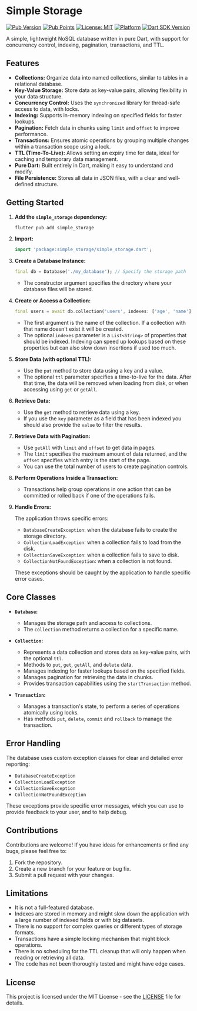 # Simple Storage

[![Pub Version](https://img.shields.io/pub/v/simple_storage.svg)](https://pub.dev/packages/simple_storage)
[![Pub Points](https://img.shields.io/pub/points/simple_storage.svg)](https://pub.dev/packages/simple_storage)
[![License: MIT](https://img.shields.io/badge/License-MIT-yellow.svg)](https://opensource.org/licenses/MIT)
[![Platform](https://img.shields.io/badge/platform-dart%20vm-blue.svg)](https://dart.dev)
[![Dart SDK Version](https://img.shields.io/badge/dart-%3E%3D3.0.0-blue.svg)](https://dart.dev)

A simple, lightweight NoSQL database written in pure Dart, with support for concurrency control, indexing, pagination, transactions, and TTL.

## Features

*   **Collections:** Organize data into named collections, similar to tables in a relational database.
*   **Key-Value Storage:** Store data as key-value pairs, allowing flexibility in your data structure.
*   **Concurrency Control:** Uses the `synchronized` library for thread-safe access to data, with locks.
*   **Indexing:** Supports in-memory indexing on specified fields for faster lookups.
*   **Pagination:** Fetch data in chunks using `limit` and `offset` to improve performance.
*   **Transactions:** Ensures atomic operations by grouping multiple changes within a transaction scope using a lock.
*   **TTL (Time-To-Live):** Allows setting an expiry time for data, ideal for caching and temporary data management.
*   **Pure Dart:** Built entirely in Dart, making it easy to understand and modify.
*   **File Persistence:** Stores all data in JSON files, with a clear and well-defined structure.

## Getting Started

1.  **Add the `simple_storage` dependency:**

    ```bash
    flutter pub add simple_storage
    ```

2.  **Import:**

    ```dart
    import 'package:simple_storage/simple_storage.dart';
    ```

3.  **Create a Database Instance:**

    ```dart
    final db = Database('./my_database'); // Specify the storage path
    ```

    *   The constructor argument specifies the directory where your database files will be stored.

4.  **Create or Access a Collection:**

    ```dart
    final users = await db.collection('users', indexes: ['age', 'name']);
    ```

    *   The first argument is the name of the collection. If a collection with that name doesn't exist it will be created.
    *   The optional `indexes` parameter is a `List<String>` of properties that should be indexed. Indexing can speed up lookups based on these properties but can also slow down insertions if used too much.

5.  **Store Data (with optional TTL):**
    *   Use the `put` method to store data using a key and a value.
    *   The optional `ttl` parameter specifies a time-to-live for the data. After that time, the data will be removed when loading from disk, or when accessing using `get` or `getAll`.

6.  **Retrieve Data:**
    *   Use the `get` method to retrieve data using a key.
    *   If you use the `key` parameter as a field that has been indexed you should also provide the `value` to filter the results.

7.  **Retrieve Data with Pagination:**
    *   Use `getAll` with `limit` and `offset` to get data in pages.
    *   The `limit` specifies the maximum amount of data returned, and the `offset` specifies which entry is the start of the page.
    *   You can use the total number of users to create pagination controls.

8.  **Perform Operations Inside a Transaction:**
    *   Transactions help group operations in one action that can be committed or rolled back if one of the operations fails.

9.  **Handle Errors:**

    The application throws specific errors:

    *   `DatabaseCreateException`: when the database fails to create the storage directory.
    *   `CollectionLoadException`: when a collection fails to load from the disk.
    *   `CollectionSaveException`: when a collection fails to save to disk.
    *   `CollectionNotFoundException`: when a collection is not found.

    These exceptions should be caught by the application to handle specific error cases.

## Core Classes

*   **`Database`:**
    *   Manages the storage path and access to collections.
    *   The `collection` method returns a collection for a specific name.

*   **`Collection`:**
    *   Represents a data collection and stores data as key-value pairs, with the optional `ttl`.
    *   Methods to `put`, `get`, `getAll`, and `delete` data.
    *   Manages indexing for faster lookups based on the specified fields.
    *   Manages pagination for retrieving the data in chunks.
    *   Provides transaction capabilities using the `startTransaction` method.

*   **`Transaction`:**
    *   Manages a transaction's state, to perform a series of operations atomically using locks.
    *   Has methods `put`, `delete`, `commit` and `rollback` to manage the transaction.

## Error Handling

The database uses custom exception classes for clear and detailed error reporting:

*   `DatabaseCreateException`
*   `CollectionLoadException`
*   `CollectionSaveException`
*   `CollectionNotFoundException`

These exceptions provide specific error messages, which you can use to provide feedback to your user, and to help debug.

## Contributions

Contributions are welcome! If you have ideas for enhancements or find any bugs, please feel free to:

1.  Fork the repository.
2.  Create a new branch for your feature or bug fix.
3.  Submit a pull request with your changes.

## Limitations


*   It is not a full-featured database.
*   Indexes are stored in memory and might slow down the application with a large number of indexed fields or with big datasets.
*   There is no support for complex queries or different types of storage formats.
*   Transactions have a simple locking mechanism that might block operations.
*   There is no scheduling for the TTL cleanup that will only happen when reading or retrieving all data.
*   The code has not been thoroughly tested and might have edge cases.

## License

This project is licensed under the MIT License - see the [LICENSE](LICENSE) file for details.